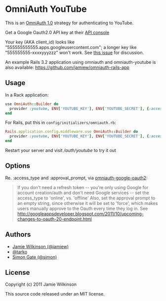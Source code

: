 OmniAuth YouTube
================

This is an [OmniAuth 1.0](https://github.com/intridea/omniauth) strategy for authenticating to YouTube.

Get a Google Oauth2.0 API key at their [API console](https://code.google.com/apis/console/)

Your key (AKA client_id) looks like "555555555555.apps.googleusercontent.com"; a longer key like "555555555-xxxxyyyzzz"
won't work. See [this issue](https://github.com/zquestz/omniauth-google-oauth2/issues/10#issuecomment-5720475) for discussion.

An example Rails 3.2 application using omniauth and omniauth-youtube is also available:
<https://github.com/jamiew/omniauth-rails-app>


Usage
-----

In a Rack application:

```ruby
use OmniAuth::Builder do
  provider :youtube, ENV['YOUTUBE_KEY'], ENV['YOUTUBE_SECRET'], {:access_type => 'online', :approval_prompt => ''}
end
```

For Rails, put this in `config/initializers/omniauth.rb`:

```ruby
Rails.application.config.middleware.use OmniAuth::Builder do
  provider :youtube, ENV['YOUTUBE_KEY'], ENV['YOUTUBE_SECRET'], {:access_type => 'online', :approval_prompt => ''}
end
```

Restart your server and visit */auth/youtube* to try it out

Options
-------

Re. :access_type and :approval_prompt, via [omniauth-google-oauth2](https://github.com/zquestz/omniauth-google-oauth2/blob/master/examples/omni_auth.rb):

> If you don't need a refresh token -- you're only using Google for account creation/auth and don't need Google services -- set the access_type to 'online', vs. 'offline'
> Also, set the approval prompt to an empty string, since otherwise it will be set to 'force', which makes users manually approve to the Oauth every time they log in.
> See <http://googleappsdeveloper.blogspot.com/2011/10/upcoming-changes-to-oauth-20-endpoint.html>



Authors
-------

* [Jamie Wilkinson (@jamiew)](https://github.com/jamiew)
* [@tarko](https://github.com/tarko)
* [Simon Gate (@simon)](https://github.com/simon)


License
-------

Copyright (c) 2011 Jamie Wilkinson

This source code released under an MIT license.
